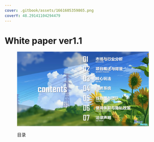```yaml
---
cover: .gitbook/assets/1661605359865.png
coverY: 48.29141104294479
---
```


# White paper ver1.1

<figure><img src=".gitbook/assets/1661605430272.png" alt=""><figcaption><p>目录</p></figcaption></figure>

